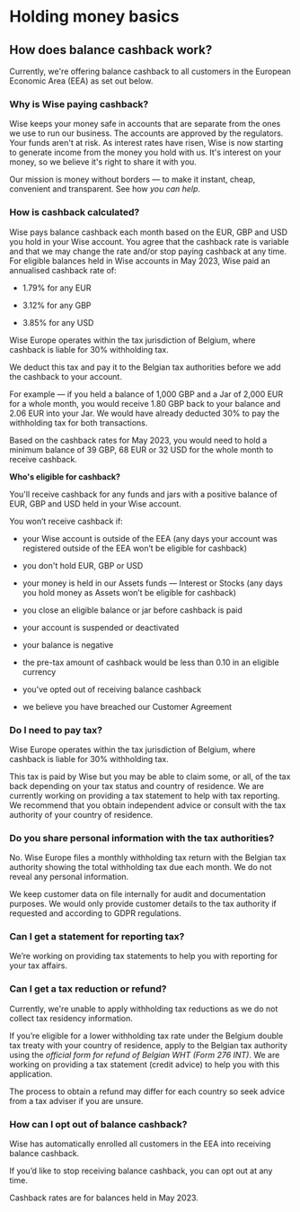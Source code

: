 # Holding money basics  
## How does balance cashback work?  
Currently, we're offering balance cashback to all customers in the European Economic Area (EEA) as set out below. 

### **Why is Wise paying cashback?**

Wise keeps your money safe in accounts that are separate from the ones we use to run our business. The accounts are approved by the regulators. Your funds aren't at risk. As interest rates have risen, Wise is now starting to generate income from the money you hold with us. It's interest on your money, so we believe it's right to share it with you. 

Our mission is money without borders — to make it instant, cheap, convenient and transparent. See how _you can help_.

###  **How is cashback calculated?**

Wise pays balance cashback each month based on the EUR, GBP and USD you hold in your Wise account. You agree that the cashback rate is variable and that we may change the rate and/or stop paying cashback at any time. For eligible balances held in Wise accounts in May 2023, Wise paid an annualised cashback rate of:

  * 1.79% for any EUR

  * 3.12% for any GBP

  * 3.85% for any USD




Wise Europe operates within the tax jurisdiction of Belgium, where cashback is liable for 30% withholding tax.

We deduct this tax and pay it to the Belgian tax authorities before we add the cashback to your account.

For example — if you held a balance of 1,000 GBP and a Jar of 2,000 EUR for a whole month, you would receive 1.80 GBP back to your balance and 2.06 EUR into your Jar. We would have already deducted 30% to pay the withholding tax for both transactions.

Based on the cashback rates for May 2023, you would need to hold a minimum balance of 39 GBP, 68 EUR or 32 USD for the whole month to receive cashback.

 **Who's eligible for cashback?**

You'll receive cashback for any funds and jars with a positive balance of EUR, GBP and USD held in your Wise account.

You won’t receive cashback if:

  * your Wise account is outside of the EEA (any days your account was registered outside of the EEA won’t be eligible for cashback)

  * you don't hold EUR, GBP or USD

  * your money is held in our Assets funds — Interest or Stocks (any days you hold money as Assets won’t be eligible for cashback)

  * you close an eligible balance or jar before cashback is paid

  * your account is suspended or deactivated

  * your balance is negative

  * the pre-tax amount of cashback would be less than 0.10 in an eligible currency

  * you've opted out of receiving balance cashback

  * we believe you have breached our Customer Agreement




###  **Do I need to pay tax?**

Wise Europe operates within the tax jurisdiction of Belgium, where cashback is liable for 30% withholding tax. 

This tax is paid by Wise but you may be able to claim some, or all, of the tax back depending on your tax status and country of residence. We are currently working on providing a tax statement to help with tax reporting. We recommend that you obtain independent advice or consult with the tax authority of your country of residence.

###  **Do you share personal information with the tax authorities?**

No. Wise Europe files a monthly withholding tax return with the Belgian tax authority showing the total withholding tax due each month. We do not reveal any personal information.

We keep customer data on file internally for audit and documentation purposes. We would only provide customer details to the tax authority if requested and according to GDPR regulations.

###  **Can I get a statement for reporting tax?**

We’re working on providing tax statements to help you with reporting for your tax affairs. 

###  **Can I get a tax reduction or refund?**

Currently, we're unable to apply withholding tax reductions as we do not collect tax residency information.

If you’re eligible for a lower withholding tax rate under the Belgium double tax treaty with your country of residence, apply to the Belgian tax authority using the _official form for refund of Belgian WHT (Form 276 INT)_. We are working on providing a tax statement (credit advice) to help you with this application. 

The process to obtain a refund may differ for each country so seek advice from a tax adviser if you are unsure.

###  **How can I opt out of balance cashback?**

Wise has automatically enrolled all customers in the EEA into receiving balance cashback.

If you’d like to stop receiving balance cashback, you can opt out at any time. 

Cashback rates are for balances held in May 2023.